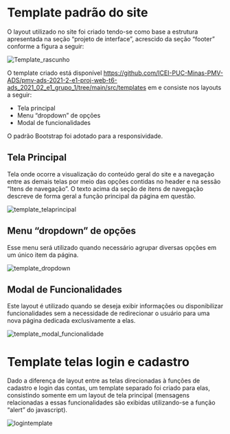 # Template padrão do site

O layout utilizado no site foi criado tendo-se como base a estrutura apresentada na seção “projeto de interface”, acrescido da seção “footer” conforme a figura a seguir:

![Template_rascunho](https://user-images.githubusercontent.com/74699119/138289420-d58219d2-d2b6-444b-b004-52476a914e5c.png)

O template criado está disponível https://github.com/ICEI-PUC-Minas-PMV-ADS/pmv-ads-2021-2-e1-proj-web-t6-ads_2021_02_e1_grupo_1/tree/main/src/templates em e consiste nos layouts a seguir: 

-	Tela principal
-	Menu “dropdown” de opções
-	Modal de funcionalidades

O padrão Bootstrap foi adotado para a responsividade.

## Tela Principal

Tela onde ocorre a visualização do conteúdo geral do site e a navegação entre as demais telas por meio das opções contidas no header e na sessão “Itens de navegação”. O texto acima da seção de itens de navegação descreve de forma geral a função principal da página em questão.

![template_telaprincipal](https://user-images.githubusercontent.com/74699119/138289557-8672a5b2-e441-428a-b172-e5d0a655273b.png)

## Menu “dropdown” de opções

Esse menu será utilizado quando necessário agrupar diversas opções em um único item da página.

![template_dropdown](https://user-images.githubusercontent.com/74699119/138289659-9c54f9a9-941f-4789-b1f4-38037dc0bcb8.png)

## Modal de Funcionalidades

Este layout é utilizado quando se deseja exibir informações ou disponibilizar funcionalidades sem a necessidade de redirecionar o usuário para uma nova página dedicada exclusivamente a elas.

![template_modal_funcionalidade](https://user-images.githubusercontent.com/74699119/138289705-5edee141-3407-497b-8b12-cd367f251142.png)

# Template telas login e cadastro

Dado a diferença de layout entre as telas direcionadas à funções de cadastro e login das contas, um template separado foi criado para elas, consistindo somente em um layout de tela principal (mensagens relacionadas a essas funcionalidades são exibidas utilizando-se a função “alert” do javascript).

![logintemplate](https://user-images.githubusercontent.com/74699119/138289862-037c6f01-5abd-42c8-b2bd-c3445d27f057.png)
